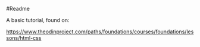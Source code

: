 #Readme

A basic tutorial, found on:

https://www.theodinproject.com/paths/foundations/courses/foundations/lessons/html-css